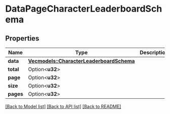 # DataPageCharacterLeaderboardSchema

## Properties

Name | Type | Description | Notes
------------ | ------------- | ------------- | -------------
**data** | [**Vec<models::CharacterLeaderboardSchema>**](CharacterLeaderboardSchema.md) |  | 
**total** | Option<**u32**> |  | 
**page** | Option<**u32**> |  | 
**size** | Option<**u32**> |  | 
**pages** | Option<**u32**> |  | [optional]

[[Back to Model list]](../README.md#documentation-for-models) [[Back to API list]](../README.md#documentation-for-api-endpoints) [[Back to README]](../README.md)


